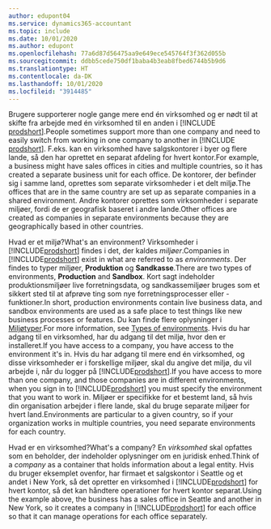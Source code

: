 ```yaml
---
author: edupont04
ms.service: dynamics365-accountant
ms.topic: include
ms.date: 10/01/2020
ms.author: edupont
ms.openlocfilehash: 77a6d87d56475aa9e649ece545764f3f362d055b
ms.sourcegitcommit: ddbb5cede750df1baba4b3eab8fbed6744b5b9d6
ms.translationtype: HT
ms.contentlocale: da-DK
ms.lasthandoff: 10/01/2020
ms.locfileid: "3914485"
---
```

<span data-ttu-id="900db-101">Brugere supporterer nogle gange mere end én virksomhed og er nødt til at skifte fra arbejde med én virksomhed til en anden i [!INCLUDE [prodshort](prodshort.md)].</span><span class="sxs-lookup"><span data-stu-id="900db-101">People sometimes support more than one company and need to easily switch from working in one company to another in [!INCLUDE [prodshort](prodshort.md)].</span></span> <span data-ttu-id="900db-102">F.eks. kan en virksomhed have salgskontorer i byer og flere lande, så den har oprettet en separat afdeling for hvert kontor.</span><span class="sxs-lookup"><span data-stu-id="900db-102">For example, a business might have sales offices in cities and multiple countries, so it has created a separate business unit for each office.</span></span> <span data-ttu-id="900db-103">De kontorer, der befinder sig i samme land, oprettes som separate virksomheder i et delt miljø.</span><span class="sxs-lookup"><span data-stu-id="900db-103">The offices that are in the same country are set up as separate companies in a shared environment.</span></span> <span data-ttu-id="900db-104">Andre kontorer oprettes som virksomheder i separate miljøer, fordi de er geografisk baseret i andre lande.</span><span class="sxs-lookup"><span data-stu-id="900db-104">Other offices are created as companies in separate environments because they are geographically based in other countries.</span></span>  

<span data-ttu-id="900db-105">Hvad er et miljø?</span><span class="sxs-lookup"><span data-stu-id="900db-105">What's an environment?</span></span> <span data-ttu-id="900db-106">Virksomheder i [!INCLUDE[prodshort](prodshort.md)] findes i det, der kaldes *miljøer*.</span><span class="sxs-lookup"><span data-stu-id="900db-106">Companies in [!INCLUDE[prodshort](prodshort.md)] exist in what are referred to as *environments*.</span></span> <span data-ttu-id="900db-107">Der findes to typer miljøer, **Produktion** og **Sandkasse**.</span><span class="sxs-lookup"><span data-stu-id="900db-107">There are two types of environments, **Production** and **Sandbox**.</span></span> <span data-ttu-id="900db-108">Kort sagt indeholder produktionsmiljøer live forretningsdata, og sandkassemiljøer bruges som et sikkert sted til at afprøve ting som nye forretningsprocesser eller -funktioner.</span><span class="sxs-lookup"><span data-stu-id="900db-108">In short, production environments contain live business data, and sandbox environments are used as a safe place to test things like new business processes or features.</span></span> <span data-ttu-id="900db-109">Du kan finde flere oplysninger i [Miljøtyper](/dynamics365/business-central/dev-itpro/administration/tenant-admin-center-environments#types-of-environments).</span><span class="sxs-lookup"><span data-stu-id="900db-109">For more information, see [Types of environments](/dynamics365/business-central/dev-itpro/administration/tenant-admin-center-environments#types-of-environments).</span></span> <span data-ttu-id="900db-110">Hvis du har adgang til en virksomhed, har du adgang til det miljø, hvor den er installeret.</span><span class="sxs-lookup"><span data-stu-id="900db-110">If you have access to a company, you have access to the environment it's in.</span></span> <span data-ttu-id="900db-111">Hvis du har adgang til mere end én virksomhed, og disse virksomheder er i forskellige miljøer, skal du angive det miljø, du vil arbejde i, når du logger på [!INCLUDE[prodshort](prodshort.md)].</span><span class="sxs-lookup"><span data-stu-id="900db-111">If you have access to more than one company, and those companies are in different environments, when you sign in to [!INCLUDE[prodshort](prodshort.md)] you must specify the environment that you want to work in.</span></span> <span data-ttu-id="900db-112">Miljøer er specifikke for et bestemt land, så hvis din organisation arbejder i flere lande, skal du bruge separate miljøer for hvert land.</span><span class="sxs-lookup"><span data-stu-id="900db-112">Environments are particular to a given country, so if your organization works in multiple countries, you need separate environments for each country.</span></span>  

<span data-ttu-id="900db-113">Hvad er en virksomhed?</span><span class="sxs-lookup"><span data-stu-id="900db-113">What's a company?</span></span> <span data-ttu-id="900db-114">En *virksomhed* skal opfattes som en beholder, der indeholder oplysninger om en juridisk enhed.</span><span class="sxs-lookup"><span data-stu-id="900db-114">Think of a *company* as a container that holds information about a legal entity.</span></span> <span data-ttu-id="900db-115">Hvis du bruger eksemplet ovenfor, har firmaet et salgskontor i Seattle og et andet i New York, så det opretter en virksomhed i [!INCLUDE[prodshort](prodshort.md)] for hvert kontor, så det kan håndtere operationer for hvert kontor separat.</span><span class="sxs-lookup"><span data-stu-id="900db-115">Using the example above, the business has a sales office in Seattle and another in New York, so it creates a company in [!INCLUDE[prodshort](prodshort.md)] for each office so that it can manage operations for each office separately.</span></span>  
